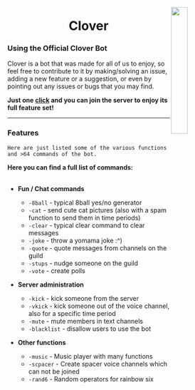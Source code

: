 <a href="https://discord.com/invite/CdNdJmcnFx"><img align="right" src="https://cdn.discordapp.com/app-icons/807877488046112769/5d3c2e6f569aa15f921502160466aad8.png?size=1024" width=27%></a>

<h1 align="center">Clover</h1>


### Using the Official Clover Bot

<p>Clover is a bot that was made for all of us to enjoy, so feel free to contribute to it by making/solving an issue, adding a new feature or a suggestion, or even by pointing out any issues or bugs that you may find.</p>

**Just one [click](https://discord.com/invite/CdNdJmcnFx) and you can join the server to enjoy its full feature set!**

------

### Features

```
Here are just listed some of the various functions and >64 commands of the bot.
```
**Here you can find a full list of commands:**<br><br>


- **Fun / Chat commands**
  - `-8ball` - typical 8ball yes/no generator
  - `-cat` - send cute cat pictures (also with a spam function to send them in time periods)
  - `-clear` - typical clear command to clear messages
  - `-joke` - throw a yomama joke :^)
  - `-quote` - quote messages from channels on the guild<br>
  - `-stups` - nudge someone on the guild
  - `-vote` - create polls<br>
 


- **Server administration**
  - `-kick` - kick someone from the server
  - `-vkick` - kick someone out of the voice channel, also for a specific time period
  - `-mute` - mute members in text channels
  - `-blacklist` - disallow users to use the bot

- **Other functions**
  - `-music` - Music player with many functions
  - `-scpacer` - Create spacer voice channels which can not be joined
  - `-rand6` - Random operators for rainbow six<br>
